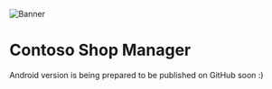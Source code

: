 ![Banner](Assets/Banner.png)

# Contoso Shop Manager

Android version is being prepared to be published on GitHub soon :)